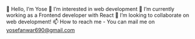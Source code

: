 👋 Hello, I’m Yose
👀 I’m interested in web development
🌱 I’m currently working as a Frontend developer with React
💞️ I’m looking to collaborate on web development!
📫 How to reach me - You can mail me on yosefanwar690@gmail.com
